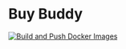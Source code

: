 # Buy Buddy

[![Build and Push Docker Images](https://github.com/Ale-dlaczego/buy-buddy/actions/workflows/docker-build-push.yml/badge.svg?branch=main)](https://github.com/Ale-dlaczego/buy-buddy/actions/workflows/docker-build-push.yml)